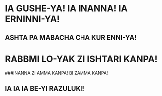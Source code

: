# IA GUSHE-YA! IA INANNA! IA ERNINNI-YA!
## ASHTA PA MABACHA CHA KUR ENNI-YA!
# RABBMI LO-YAK ZI ISHTARI KANPA!
###INANNA ZI AMMA KANPA! BI ZAMMA KANPA!
## IA IA IA BE-YI RAZULUKI!
